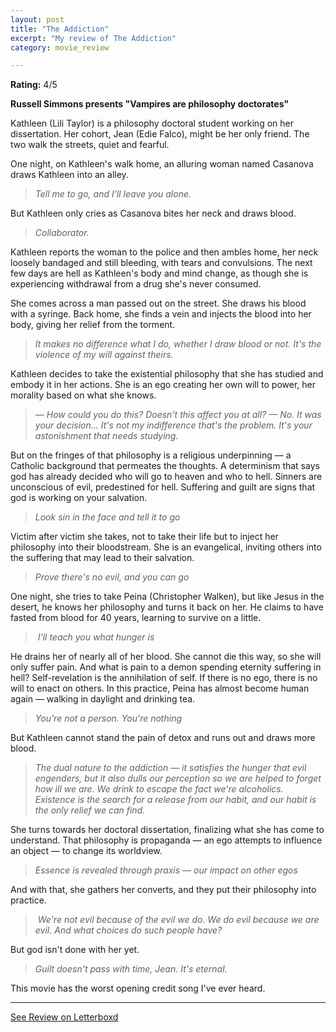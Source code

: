 ```yaml
---
layout: post
title: "The Addiction"
excerpt: "My review of The Addiction"
category: movie_review

---
```


**Rating:** 4/5

<b>Russell Simmons presents "Vampires are philosophy doctorates"</b>

Kathleen (Lili Taylor) is a philosophy doctoral student working on her dissertation. Her cohort, Jean (Edie Falco), might be her only friend. The two walk the streets, quiet and fearful.

One night, on Kathleen's walk home, an alluring woman named Casanova draws Kathleen into an alley.

<blockquote><i>Tell me to go, and I'll leave you alone.</i></blockquote>

But Kathleen only cries as Casanova bites her neck and draws blood.
<blockquote><i>Collaborator.</i></blockquote>

Kathleen reports the woman to the police and then ambles home, her neck loosely bandaged and still bleeding, with tears and convulsions. The next few days are hell as Kathleen's body and mind change, as though she is experiencing withdrawal from a drug she's never consumed.

She comes across a man passed out on the street. She draws his blood with a syringe. Back home, she finds a vein and injects the blood into her body, giving her relief from the torment.
<blockquote><i>It makes no difference what I do, whether I draw blood or not. It's the violence of my will against theirs.</i></blockquote>

Kathleen decides to take the existential philosophy that she has studied and embody it in her actions. She is an ego creating her own will to power, her morality based on what she knows.
<blockquote><i>— How could you do this? Doesn't this affect you at all?
</i><i>— No. It was your decision... It's not my indifference that's the problem. It's your astonishment that needs studying.</i></blockquote>

But on the fringes of that philosophy is a religious underpinning — a Catholic background that permeates the thoughts. A determinism that says god has already decided who will go to heaven and who to hell. Sinners are unconscious of evil, predestined for hell. Suffering and guilt are signs that god is working on your salvation.
<blockquote><i>Look sin in the face and tell it to go</i></blockquote>

Victim after victim she takes, not to take their life but to inject her philosophy into their bloodstream. She is an evangelical, inviting others into the suffering that may lead to their salvation.
<blockquote><i>Prove there's no evil, and you can go</i></blockquote>

One night, she tries to take Peina (Christopher Walken), but like Jesus in the desert, he knows her philosophy and turns it back on her. He claims to have fasted from blood for 40 years, learning to survive on a little.

<blockquote><i> I'll teach you what hunger is</i></blockquote>

He drains her of nearly all of her blood. She cannot die this way, so she will only suffer pain. And what is pain to a demon spending eternity suffering in hell? Self-revelation is the annihilation of self. If there is no ego, there is no will to enact on others. In this practice, Peina has almost become human again — walking in daylight and drinking tea.
<blockquote><i>You're not a person. You're nothing </i></blockquote>

But Kathleen cannot stand the pain of detox and runs out and draws more blood.
<blockquote><i>The dual nature to the addiction — it satisfies the hunger that evil engenders, but it also dulls our perception so we are helped to forget how ill we are. We drink to escape the fact we're alcoholics. Existence is the search for a release from our habit, and our habit is the only relief we can find.</i></blockquote>

She turns towards her doctoral dissertation, finalizing what she has come to understand. That philosophy is propaganda — an ego attempts to influence an object — to change its worldview.

<blockquote><i>Essence is revealed through praxis — our impact on other egos</i></blockquote>

And with that, she gathers her converts, and they put their philosophy into practice.

<blockquote><i> We're not evil because of the evil we do. We do evil because we are evil. And what choices do such people have?</i></blockquote>

But god isn't done with her yet.
<blockquote><i>Guilt doesn't pass with time, Jean. It's eternal.</i></blockquote>

This movie has the worst opening credit song I've ever heard.

<hr>

[See Review on Letterboxd](https://boxd.it/549xQN)
